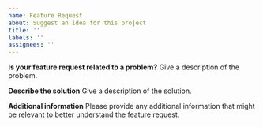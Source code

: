 ```yaml
---
name: Feature Request
about: Suggest an idea for this project
title: ''
labels: ''
assignees: ''
---
```


<!-- Used stevemao/github-issue-templates as a base/reference -->

**Is your feature request related to a problem?**
Give a description of the problem.

**Describe the solution**
Give a description of the solution.

**Additional information**
Please provide any additional information that might be relevant to better understand the feature
request.
